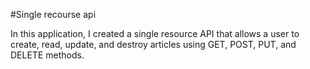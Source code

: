 #Single recourse api

In this application, I created a single resource API that allows a user to create, read, update, and destroy articles using GET, POST, PUT, and DELETE methods.
